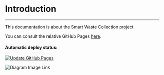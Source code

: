 # Introduction

----

This documentation is about the Smart Waste Collection project.

You can consult the relative GitHub Pages [here](https://smartwastecollection.github.io/documentation/index.html).

#### Automatic deploy status:
[![Update GitHub Pages](https://github.com/smartwastecollection/documentation/actions/workflows/gh-pages.yml/badge.svg?branch=main)](https://github.com/smartwastecollection/documentation/actions/workflows/gh-pages.yml)

![Diagram Image Link](./domain-analysis/app-use-case.puml)
